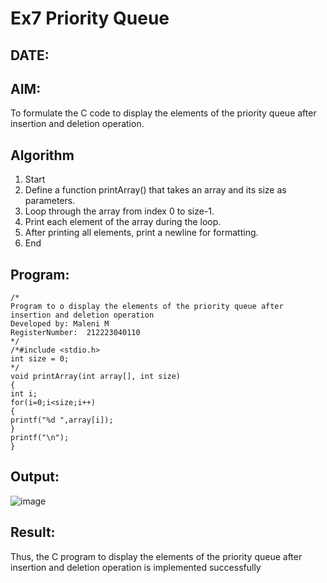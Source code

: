 # Ex7 Priority Queue
## DATE:
## AIM:
To formulate the C code to display the elements of the priority queue after insertion and deletion operation.

## Algorithm
1. Start 
2. Define a function printArray() that takes an array and its size as parameters. 
3. Loop through the array from index 0 to size-1. 
4. Print each element of the array during the loop. 
5. After printing all elements, print a newline for formatting. 
6. End
## Program:
```
/*
Program to o display the elements of the priority queue after insertion and deletion operation
Developed by: Maleni M
RegisterNumber:  212223040110
*/
/*#include <stdio.h> 
int size = 0; 
*/ 
void printArray(int array[], int size) 
{ 
int i; 
for(i=0;i<size;i++) 
{ 
printf("%d ",array[i]); 
} 
printf("\n"); 
} 

```

## Output:
![image](https://github.com/user-attachments/assets/16ae699b-bf96-4540-8539-1b2425a4b6d3)



## Result:
Thus, the C program to display the elements of the priority queue after insertion and deletion operation is implemented successfully
